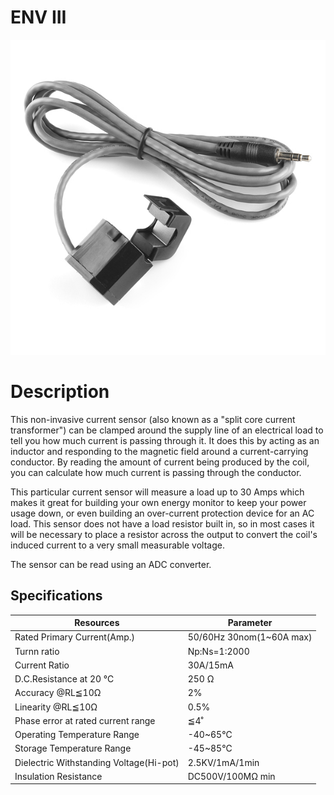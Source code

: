 # ENV III

![Sensor](Sensor.jpg)

# **Description**

This non-invasive current sensor (also known as a "split core current transformer") can be clamped around the supply line of an electrical load to tell you how much current is passing through it. It does this by acting as an inductor and responding to the magnetic field around a current-carrying conductor. By reading the amount of current being produced by the coil, you can calculate how much current is passing through the conductor.

This particular current sensor will measure a load up to 30 Amps which makes it great for building your own energy monitor to keep your power usage down, or even building an over-current protection device for an AC load. This sensor does not have a load resistor built in, so in most cases it will be necessary to place a resistor across the output to convert the coil's induced current to a very small measurable voltage.

The sensor can be read using an ADC converter.

## Specifications

| Resources | Parameter |
| --- | --- |
| Rated Primary Current(Amp.) | 50/60Hz 30nom(1~60A max) |
| Turnn ratio | Np:Ns=1:2000 |
| Current Ratio | 30A/15mA |
| D.C.Resistance at 20 ℃ | 250 Ω |
| Accuracy @RL≦10Ω | 2% |
| Linearity @RL≦10Ω | 0.5% |
| Phase error at rated current range | ≦4˚ |
| Operating Temperature Range | -40~65℃ |
| Storage Temperature Range | -45~85℃ |
| Dielectric Withstanding Voltage(Hi-pot) | 2.5KV/1mA/1min |
| Insulation Resistance | DC500V/100MΩ min |